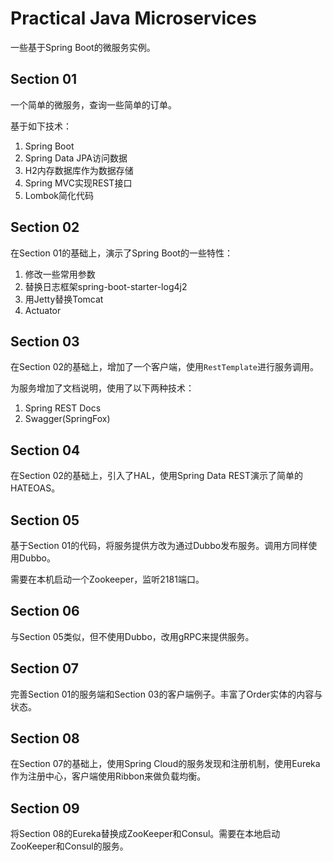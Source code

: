 # Practical Java Microservices

一些基于Spring Boot的微服务实例。

## Section 01

一个简单的微服务，查询一些简单的订单。

基于如下技术：

1. Spring Boot
2. Spring Data JPA访问数据
3. H2内存数据库作为数据存储
4. Spring MVC实现REST接口
5. Lombok简化代码

## Section 02

在Section 01的基础上，演示了Spring Boot的一些特性：

1. 修改一些常用参数
2. 替换日志框架spring-boot-starter-log4j2
3. 用Jetty替换Tomcat
4. Actuator

## Section 03

在Section 02的基础上，增加了一个客户端，使用`RestTemplate`进行服务调用。

为服务增加了文档说明，使用了以下两种技术：

1. Spring REST Docs
2. Swagger(SpringFox)

## Section 04

在Section 02的基础上，引入了HAL，使用Spring Data REST演示了简单的HATEOAS。

## Section 05

基于Section 01的代码，将服务提供方改为通过Dubbo发布服务。调用方同样使用Dubbo。

需要在本机启动一个Zookeeper，监听2181端口。

## Section 06

与Section 05类似，但不使用Dubbo，改用gRPC来提供服务。

## Section 07

完善Section 01的服务端和Section 03的客户端例子。丰富了Order实体的内容与状态。

## Section 08

在Section 07的基础上，使用Spring Cloud的服务发现和注册机制，使用Eureka作为注册中心，客户端使用Ribbon来做负载均衡。

## Section 09

将Section 08的Eureka替换成ZooKeeper和Consul。需要在本地启动ZooKeeper和Consul的服务。

